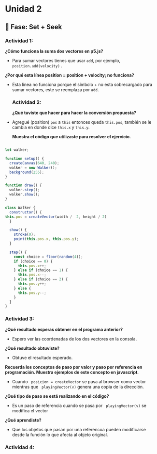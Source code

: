# Unidad 2

## 🔎 Fase: Set + Seek

### Actividad 1: 

**¿Cómo funciona la suma dos vectores en p5.js?**
- Para sumar vectores tienes que usar ``add``, por ejemplo, ``position.add(velocity)`` .

**¿Por qué esta línea position = position + velocity; no funciona?**
- Esta linea no funciona porque el símbolo + no esta sobrecargado para sumar vectores, este se reemplaza por ``add``.

  ### Actividad 2:

  **¿Qué tuviste que hacer para hacer la conversión propuesta?**
- Agregué (position) ``pos`` a ``this`` entonces queda ``this.pos``, también se le cambia en donde dice ``this.x`` y ``this.y``.

  **Muestra el código que utilizaste para resolver el ejercicio.**

```javascript

let walker;

function setup() {
  createCanvas(640, 240);
  walker = new Walker();
  background(255);
}

function draw() {
  walker.step();
  walker.show();
}

class Walker {
  constructor() {
this.pos = createVector(width /  2, height / 2)
  }

  show() {
    stroke(0);
    point(this.pos.x, this.pos.y);
  }

  step() {
    const choice = floor(random(4));
    if (choice == 0) {
      this.pos.x++;
    } else if (choice == 1) {
      this.pos.x--;
    } else if (choice == 2) {
      this.pos.y++;
    } else {
      this.pos.y--;
    }
  }
}
```

### Actividad 3:

**¿Qué resultado esperas obtener en el programa anterior?**
- Espero ver las coordenadas de los dos vectores en la consola.

**¿Qué resultado obtuviste?**
- Obtuve el resultado esperado.

**Recuerda los conceptos de paso por valor y paso por referencia en programación. Muestra ejemplos de este concepto en javascript.**
- Cuando `` posicion = createVector`` se pasa al browser como vector mientras que `` playingVector(v)`` genera una copia de la dirección.

**¿Qué tipo de paso se está realizando en el código?**
- Es un paso de referencia cuando se pasa por `` playingVector(v)`` se modifica el vector

**¿Qué aprendiste?**
- Que los objetos que pasan por una referencoa pueden modificarse desde la función lo que afecta al objeto original.

### Actividad 4: 

